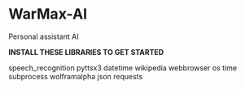 # WarMax-AI
Personal assistant AI

**INSTALL THESE LIBRARIES TO GET STARTED**

   speech_recognition
   pyttsx3
   datetime
   wikipedia
   webbrowser
   os
   time
   subprocess
   wolframalpha
   json
   requests
